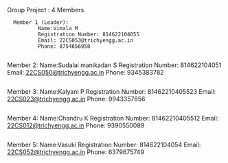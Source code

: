 


 Group Project : 4 Members
```
  Member 1 (Leader): 
          Name:Vimala M
          Registration Number: 814622104055 
          Email: 22CS053@trichyengg.ac.in
          Phone: 8754656958
         
```
  Member 2:
          Name:Sudalai manikadan S
          Registration Number: 814622104051
          Email: 22CS050@trichyengg.ac.in
          Phone: 9345383782
```
```
  Member 3:
          Name:Kalyani P
          Registration Number: 81462210405523
          Email: 22CS023@trichyengg.ac.in 
          Phone: 9943357856
```
```
  Member 4:
          Name:Chandru K
          Registration Number: 81462210405512
          Email: 22CS012@trichyengg.ac.in
          Phone: 9390550089
```
```
  Member 5:
          Name:Vasuki 
          Registration Number: 814622104054
          Email: 22CS052@trichyengg.ac.in
          Phone: 6379675749
```
